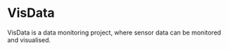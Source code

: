 # VisData
VisData is a data monitoring project, where sensor data can be monitored and visualised. 

